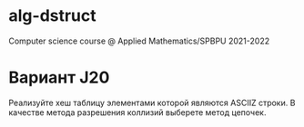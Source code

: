 # alg-dstruct
Computer science course @ Applied Mathematics/SPBPU 2021-2022

# Вариант J20 
Реализуйте хеш таблицу элементами которой являются ASCIIZ строки. В качестве метода
разрешения коллизий выберете метод цепочек.
